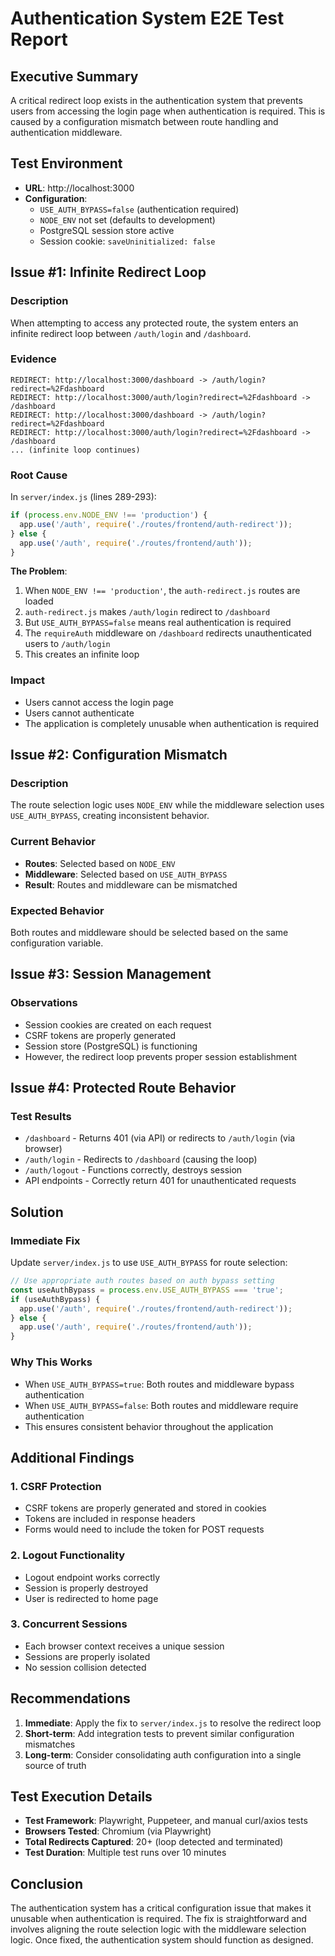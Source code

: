 # Authentication System E2E Test Report

## Executive Summary

A critical redirect loop exists in the authentication system that prevents users from accessing the login page when authentication is required. This is caused by a configuration mismatch between route handling and authentication middleware.

## Test Environment

- **URL**: http://localhost:3000
- **Configuration**:
  - `USE_AUTH_BYPASS=false` (authentication required)
  - `NODE_ENV` not set (defaults to development)
  - PostgreSQL session store active
  - Session cookie: `saveUninitialized: false`

## Issue #1: Infinite Redirect Loop

### Description
When attempting to access any protected route, the system enters an infinite redirect loop between `/auth/login` and `/dashboard`.

### Evidence
```
REDIRECT: http://localhost:3000/dashboard -> /auth/login?redirect=%2Fdashboard
REDIRECT: http://localhost:3000/auth/login?redirect=%2Fdashboard -> /dashboard
REDIRECT: http://localhost:3000/dashboard -> /auth/login?redirect=%2Fdashboard
REDIRECT: http://localhost:3000/auth/login?redirect=%2Fdashboard -> /dashboard
... (infinite loop continues)
```

### Root Cause
In `server/index.js` (lines 289-293):
```javascript
if (process.env.NODE_ENV !== 'production') {
  app.use('/auth', require('./routes/frontend/auth-redirect'));
} else {
  app.use('/auth', require('./routes/frontend/auth'));
}
```

**The Problem**:
1. When `NODE_ENV !== 'production'`, the `auth-redirect.js` routes are loaded
2. `auth-redirect.js` makes `/auth/login` redirect to `/dashboard`
3. But `USE_AUTH_BYPASS=false` means real authentication is required
4. The `requireAuth` middleware on `/dashboard` redirects unauthenticated users to `/auth/login`
5. This creates an infinite loop

### Impact
- Users cannot access the login page
- Users cannot authenticate
- The application is completely unusable when authentication is required

## Issue #2: Configuration Mismatch

### Description
The route selection logic uses `NODE_ENV` while the middleware selection uses `USE_AUTH_BYPASS`, creating inconsistent behavior.

### Current Behavior
- **Routes**: Selected based on `NODE_ENV`
- **Middleware**: Selected based on `USE_AUTH_BYPASS`
- **Result**: Routes and middleware can be mismatched

### Expected Behavior
Both routes and middleware should be selected based on the same configuration variable.

## Issue #3: Session Management

### Observations
- Session cookies are created on each request
- CSRF tokens are properly generated
- Session store (PostgreSQL) is functioning
- However, the redirect loop prevents proper session establishment

## Issue #4: Protected Route Behavior

### Test Results
- `/dashboard` - Returns 401 (via API) or redirects to `/auth/login` (via browser)
- `/auth/login` - Redirects to `/dashboard` (causing the loop)
- `/auth/logout` - Functions correctly, destroys session
- API endpoints - Correctly return 401 for unauthenticated requests

## Solution

### Immediate Fix
Update `server/index.js` to use `USE_AUTH_BYPASS` for route selection:

```javascript
// Use appropriate auth routes based on auth bypass setting
const useAuthBypass = process.env.USE_AUTH_BYPASS === 'true';
if (useAuthBypass) {
  app.use('/auth', require('./routes/frontend/auth-redirect'));
} else {
  app.use('/auth', require('./routes/frontend/auth'));
}
```

### Why This Works
- When `USE_AUTH_BYPASS=true`: Both routes and middleware bypass authentication
- When `USE_AUTH_BYPASS=false`: Both routes and middleware require authentication
- This ensures consistent behavior throughout the application

## Additional Findings

### 1. CSRF Protection
- CSRF tokens are properly generated and stored in cookies
- Tokens are included in response headers
- Forms would need to include the token for POST requests

### 2. Logout Functionality
- Logout endpoint works correctly
- Session is properly destroyed
- User is redirected to home page

### 3. Concurrent Sessions
- Each browser context receives a unique session
- Sessions are properly isolated
- No session collision detected

## Recommendations

1. **Immediate**: Apply the fix to `server/index.js` to resolve the redirect loop
2. **Short-term**: Add integration tests to prevent similar configuration mismatches
3. **Long-term**: Consider consolidating auth configuration into a single source of truth

## Test Execution Details

- **Test Framework**: Playwright, Puppeteer, and manual curl/axios tests
- **Browsers Tested**: Chromium (via Playwright)
- **Total Redirects Captured**: 20+ (loop detected and terminated)
- **Test Duration**: Multiple test runs over 10 minutes

## Conclusion

The authentication system has a critical configuration issue that makes it unusable when authentication is required. The fix is straightforward and involves aligning the route selection logic with the middleware selection logic. Once fixed, the authentication system should function as designed.